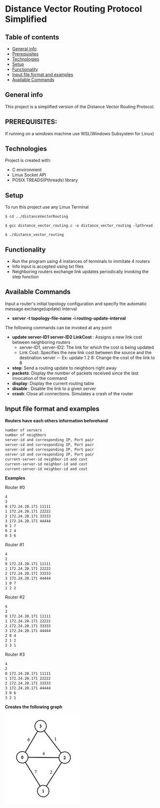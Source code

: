 # Distance Vector Routing Protocol Simplified
## Table of contents
* [General info](#general-info)
* [Prerequisites](#prerequisites)
* [Technologies](#technologies)
* [Setup](#setup)
* [Functionality](#functionality)
* [Input file format and examples](#input-file-format-and-examples)
* [Available Commands](#available-commands)

## General info
This project is a simplified version of the Distance Vector Routing Protocol.

## PREREQUISITES:
If running on a windows machine use WSL(Windows Subsystem for Linux)

## Technologies
Project is created with:
* C environment
* Linux Socket API
* POSIX TREADS(Pthreads) library

## Setup
To run this project use any Linux Terminal
```
$ cd ../distanceVectorRouting
```
```
$ gcc distance_vector_routing.c -o distance_vector_routing -lpthread
```
```
$ ./distance_vector_routing
```

## Functionality
* Run the program using 4 instances of terminals to immitate 4 routers
* Info input is accepted using txt files
* Neighboring routers exchange link updates periodically invoking the step function


## Available Commands
Input a router's initial topology configuration and specify the automatic message exchange(update) interval
* **server -t topology-file-name -i routing-update-interval**
  
The following commands can be invoked at any point 
* **update server-ID1 server-ID2 LinkCost** : Assigns a new link cost between neighboring routers
  - server-ID1, server-ID2: The link for which the cost is being updated
  - Link Cost: Specifies the new link cost between the source and the destination server
  -- Ex: update 1 2 8: Change the cost of the link to 8
* **step**: Send a routing update to neighbors right away
* **packets**: Display the number of packets received since the last invocation of the command
* **display**: Display the current routing table
* **disable <server-ID>**: Disable the link to a given server
* **crash**: Close all connections. Simulates a crash of the router
  
  
  
## Input file format and examples
**Routers have each others information beforehand**
```
number of servers
number of neighbors
server-id and corresponding IP, Port pair
server-id and corresponding IP, Port pair
server-id and corresponding IP, Port pair
server-id and corresponding IP, Port pair
current-server-id neighbor-id and cost
current-server-id neighbor-id and cost
current-server-id neighbor-id and cost
```
**Examples**
  
Router #0
```
4
3
0 172.24.20.171 11111
1 172.24.20.171 22222
2 172.24.20.171 33333
3 172.24.20.171 44444
0 1 7
0 2 4
0 3 6
```
Router #1
```
4
2
0 172.24.20.171 11111
1 172.24.20.171 22222
2 172.24.20.171 33333
3 172.24.20.171 44444
1 0 7
1 2 2
```
Router #2
```
4
3
0 172.24.20.171 11111
1 172.24.20.171 22222
2 172.24.20.171 33333
3 172.24.20.171 44444
2 0 4
2 1 2
2 3 1
```
Router #3
```
4
2
0 172.24.20.171 11111
1 172.24.20.171 22222
2 172.24.20.171 33333
3 172.24.20.171 44444
3 0 6
3 2 1
```
**Creates the following graph**
  
  
![alt text](https://github.com/aramkeshishyan/distanceVectorRouting/blob/main/Ex_Graph.png)

